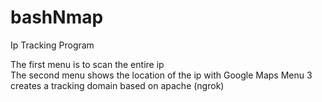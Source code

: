 # bashNmap
Ip Tracking Program

The first menu is to scan the entire ip <br>
The second menu shows the location of the ip with Google Maps
Menu 3 creates a tracking domain based on apache (ngrok)
